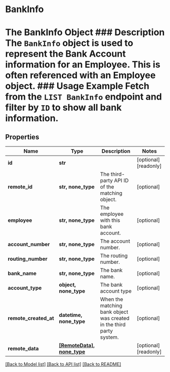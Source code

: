 # BankInfo

# The BankInfo Object ### Description The `BankInfo` object is used to represent the Bank Account information for an Employee. This is often referenced with an Employee object.  ### Usage Example Fetch from the `LIST BankInfo` endpoint and filter by `ID` to show all bank information.

## Properties
Name | Type | Description | Notes
------------ | ------------- | ------------- | -------------
**id** | **str** |  | [optional] [readonly] 
**remote_id** | **str, none_type** | The third-party API ID of the matching object. | [optional] 
**employee** | **str, none_type** | The employee with this bank account. | [optional] 
**account_number** | **str, none_type** | The account number. | [optional] 
**routing_number** | **str, none_type** | The routing number. | [optional] 
**bank_name** | **str, none_type** | The bank name. | [optional] 
**account_type** | **object, none_type** | The bank account type | [optional] 
**remote_created_at** | **datetime, none_type** | When the matching bank object was created in the third party system. | [optional] 
**remote_data** | [**[RemoteData], none_type**](RemoteData.md) |  | [optional] [readonly] 

[[Back to Model list]](../README.md#documentation-for-models) [[Back to API list]](../README.md#documentation-for-api-endpoints) [[Back to README]](../README.md)



